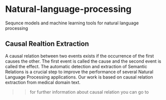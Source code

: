 # Natural-language-processing
Sequnce models and machine learning tools for natural language processing

## Causal Realtion Extraction
A causal relation between two events exists if the occurrence of the first causes the other. The first event is called the cause and the second event is called the effect.
The automatic detection and extraction of Semantic Relations is a crucial step to improve the performance of several Natural Language Processing applications.
Our work is based on causal relation extraction from medical domain text. 
>> for further information about causal relation you can go to
